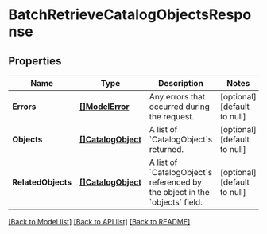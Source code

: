 # BatchRetrieveCatalogObjectsResponse

## Properties
Name | Type | Description | Notes
------------ | ------------- | ------------- | -------------
**Errors** | [**[]ModelError**](Error.md) | Any errors that occurred during the request. | [optional] [default to null]
**Objects** | [**[]CatalogObject**](CatalogObject.md) | A list of &#x60;CatalogObject&#x60;s returned. | [optional] [default to null]
**RelatedObjects** | [**[]CatalogObject**](CatalogObject.md) | A list of &#x60;CatalogObject&#x60;s referenced by the object in the &#x60;objects&#x60; field. | [optional] [default to null]

[[Back to Model list]](../README.md#documentation-for-models) [[Back to API list]](../README.md#documentation-for-api-endpoints) [[Back to README]](../README.md)


